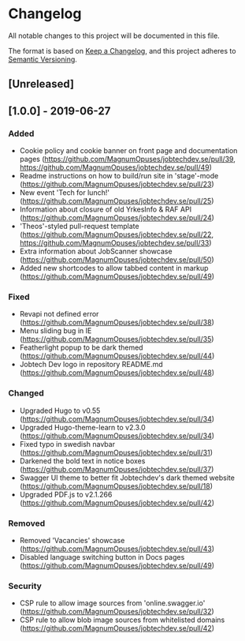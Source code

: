 # Changelog

All notable changes to this project will be documented in this file.

The format is based on [Keep a Changelog](https://keepachangelog.com/en/1.0.0/),
and this project adheres to [Semantic Versioning](https://semver.org/spec/v2.0.0.html).

## [Unreleased]

## [1.0.0] - 2019-06-27

### Added
- Cookie policy and cookie banner on front page and documentation pages (https://github.com/MagnumOpuses/jobtechdev.se/pull/39, https://github.com/MagnumOpuses/jobtechdev.se/pull/49)
- Readme instructions on how to build/run site in 'stage'-mode (https://github.com/MagnumOpuses/jobtechdev.se/pull/23)
- New event 'Tech for lunch!' (https://github.com/MagnumOpuses/jobtechdev.se/pull/25)
- Information about closure of old YrkesInfo & RAF API (https://github.com/MagnumOpuses/jobtechdev.se/pull/24)
- 'Theos'-styled pull-request template (https://github.com/MagnumOpuses/jobtechdev.se/pull/22, https://github.com/MagnumOpuses/jobtechdev.se/pull/33)
- Extra information about JobScanner showcase (https://github.com/MagnumOpuses/jobtechdev.se/pull/50)
- Added new shortcodes to allow tabbed content in markup (https://github.com/MagnumOpuses/jobtechdev.se/pull/49)

### Fixed
- Revapi not defined error (https://github.com/MagnumOpuses/jobtechdev.se/pull/38)
- Menu sliding bug in IE (https://github.com/MagnumOpuses/jobtechdev.se/pull/35)
- Featherlight popup to be dark themed (https://github.com/MagnumOpuses/jobtechdev.se/pull/44)
- Jobtech Dev logo in repository README.md (https://github.com/MagnumOpuses/jobtechdev.se/pull/48)

### Changed
- Upgraded Hugo to v0.55 (https://github.com/MagnumOpuses/jobtechdev.se/pull/34)
- Upgraded Hugo-theme-learn to v2.3.0 (https://github.com/MagnumOpuses/jobtechdev.se/pull/34)
- Fixed typo in swedish navbar (https://github.com/MagnumOpuses/jobtechdev.se/pull/31)
- Darkened the bold text in notice boxes (https://github.com/MagnumOpuses/jobtechdev.se/pull/37)
- Swagger UI theme to better fit Jobtechdev's dark themed website (https://github.com/MagnumOpuses/jobtechdev.se/pull/18)
- Upgraded PDF.js to v2.1.266 (https://github.com/MagnumOpuses/jobtechdev.se/pull/42)

### Removed
- Removed 'Vacancies' showcase (https://github.com/MagnumOpuses/jobtechdev.se/pull/43)
- Disabled language switching button in Docs pages (https://github.com/MagnumOpuses/jobtechdev.se/pull/49)

### Security
- CSP rule to allow image sources from 'online.swagger.io' (https://github.com/MagnumOpuses/jobtechdev.se/pull/32)
- CSP rule to allow blob image sources from whitelisted domains (https://github.com/MagnumOpuses/jobtechdev.se/pull/42)
